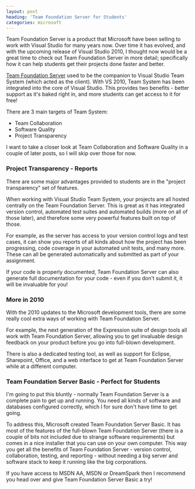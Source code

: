 ```yaml
---
layout: post
heading: 'Team Foundation Server for Students'
categories: microsoft
---
```


Team Foundation Server is a product that Microsoft have been selling to work with Visual Studio for many years now. Over time it has evolved, and with the upcoming release of Visual Studio 2010, I thought now would be a great time to check out Team Foundation Server in more detail; specifically how it can help students get their projects done faster and better.

[Team Foundation Server](http://msdn.microsoft.com/en-us/teamsystem/dd408382.aspx) used to be the companion to Visual Studio Team System (which acted as the client). With VS 2010, Team System has been integrated into the core of Visual Studio. This provides two benefits - better support as it's baked right in, and more students can get access to it for free!

There are 3 main targets of Team System:

* Team Collaboration
* Software Quality
* Project Transparency

I want to take a closer look at Team Collaboration and Software Quality in a couple of later posts, so I will skip over those for now.

### Project Transparency - Reports

There are some major advantages provided to students are in the "project transparency" set of features.

When working with Visual Studio Team System, your projects are all hosted centrally on the Team Foundation Server. This is great as it has integrated version control, automated test suites and automated builds (more on all of those later), and therefore some very powerful features built on top of those.

For example, as the server has access to your version control logs and test cases, it can show you reports of all kinds about how the project has been progressing, code coverage in your automated unit tests, and many more. These can all be generated automatically and submitted as part of your assignment.

If your code is properly documented, Team Foundation Server can also generate full documentation for your code - even if you don't submit it, it will be invaluable for you!

### More in 2010

With the 2010 updates to the Microsoft development tools, there are some really cool extra ways of working with Team Foundation Server.

For example, the next generation of the Expression suite of design tools all work with Team Foundation Server, allowing you to get invaluable design feedback on your product before you go into full-blown development.

There is also a dedicated testing tool, as well as support for Eclipse, Sharepoint, Office, and a web interface to get at Team Foundation Server while at a different computer.

### Team Foundation Server Basic - Perfect for Students

I'm going to put this bluntly - normally Team Foundation Server is a complete pain to get up and running. You need all kinds of software and databases configured correctly, which I for sure don't have time to get going.

To address this, Microsoft created Team Foundation Server Basic. It has most of the features of the full-blown Team Foundation Server (there is a couple of bits not included due to strange software requirements) but comes in a nice installer that you can use on your own computer. This way you get all the benefits of Team Foundation Server - version control, collaboration, testing, and reporting - without needing a big server and software stack to keep it running like the big corporations.

If you have access to MSDN AA, MSDN or DreamSpark then I recommend you head over and give Team Foundation Server Basic a try! 
